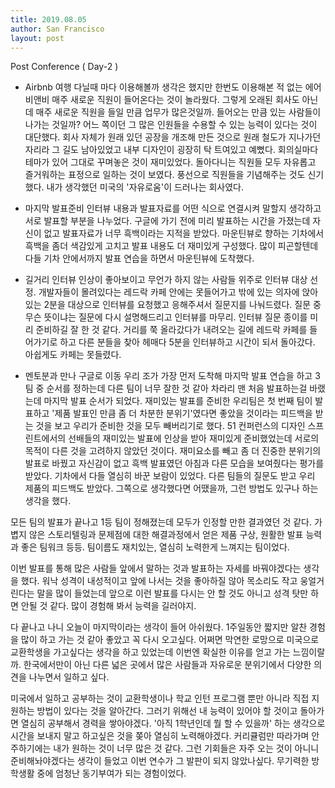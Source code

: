 ```yaml
---
title: 2019.08.05
author: San Francisco
layout: post
---
```


Post Conference ( Day-2 )

* Airbnb
여행 다닐때 마다 이용해볼까 생각은 했지만 한번도 이용해본 적 없는 에어비앤비
매주 새로운 직원이 들어온다는 것이 놀라웠다. 그렇게 오래된 회사도 아닌데 매주 새로운 직원을 들일 만큼 업무가 많은것일까.
들어오는 만큼 있는 사람들이 나가는 것일까? 어느 쪽이던 그 많은 인원들을 수용할 수 있는 능력이 있다는 것이 대단했다.
회사 자체가 원래 있던 공장을 개조해 만든 것으로 원래 철도가 지나가던 자리라 그 길도 남아있었고
내부 디자인이 굉장히 탁 트여있고 예뻤다. 회의실마다 테마가 있어 그대로 꾸며놓은 것이 재미있었다.
돌아다니는 직원들 모두 자유롭고 즐거워하는 표정으로 일하는 것이 보였다. 풍선으로 직원들을 기념해주는 것도 신기했다.
내가 생각했던 미국의 '자유로움'이 드러나는 회사였다.

* 마지막 발표준비
인터뷰 내용과 발표자료를 어떤 식으로 연결시켜 말할지 생각하고 서로 발표할 부분을 나누었다. 구글에 가기 전에 미리 발표하는 시간을 가졌는데
자신이 없고 발표자료가 너무 흑백이라는 지적을 받았다.
마운틴뷰로 향하는 기차에서 흑백을 좀더 색감있게 고치고 발표 내용도 더 재미있게 구성했다.
많이 피곤할텐데 다들 기차 안에서까지 발표 연습을 하면서 마운틴뷰에 도착했다.

* 길거리 인터뷰
인상이 좋아보이고 무언가 하지 않는 사람들 위주로 인터뷰 대상 선정.
개발자들이 몰려있다는 레드락 카페 안에는 못들어가고 밖에 있는 의자에 앉아 있는 2분을 대상으로 인터뷰를 요청했고 응해주셔서 질문지를 나눠드렸다.
질문 중 무슨 뜻이냐는 질문에 다시 설명해드리고 인터뷰를 마무리. 인터뷰 질문 종이를 미리 준비하길 잘 한 것 같다.
거리를 쭉 올라갔다가 내려오는 길에 레드락 카페를 들어가기로 하고 다른 분들을 찾아 헤매다 5분을 인터뷰하고 시간이 되서 돌아갔다.
아쉽게도 카페는 못들렸다.

* 멘토분과 만나 구글로 이동
우리 조가 가장 먼저 도착해 마지막 발표 연습을 하고 3팀 중 순서를 정하는데 다른 팀이 너무 잘한 것 같아 차라리 맨 처음 발표하는걸 바랬는데 마지막 발표 순서가 되었다.
재미있는 발표를 준비한 우리팀은 첫 번째 팀이 발표하고 '제품 발표인 만큼 좀 더 차분한 분위기'였다면 좋았을 것이라는 피드백을 받는 것을 보고
우리가 준비한 것을 모두 빼버리기로 했다. 51 컨퍼런스의 디자인 스프린트에서의 선배들의 재미있는 발표에 인상을 받아 재미있게 준비했었는데
서로의 목적이 다른 것을 고려하지 않았던 것이다. 재미요소를 빼고 좀 더 진중한 분위기의 발표로 바꿨고
자신감이 없고 흑백 발표였던 아침과 다른 모습을 보여줬다는 평가를 받았다. 기차에서 다들 열심히 바꾼 보람이 있었다.
다른 팀들의 질문도 받고 우리 제품의 피드백도 받았다. 그쪽으로 생각했다면 어땠을까, 그런 방법도 있구나 하는 생각을 했다.

모든 팀의 발표가 끝나고 1등 팀이 정해졌는데 모두가 인정할 만한 결과였던 것 같다. 가볍지 않은 스토리텔링과 문제점에 대한 해결과정에서 얻은 제품 구상,
원활한 발표 능력과 좋은 팀워크 등등. 팀이름도 재치있는, 열심히 노력한게 느껴지는 팀이었다.

이번 발표를 통해 많은 사람들 앞에서 말하는 것과 발표하는 자세를 바꿔야겠다는 생각을 했다.
워낙 성격이 내성적이고 앞에 나서는 것을 좋아하질 않아 목소리도 작고 웅얼거린다는 말을 많이 들었는데
앞으로 이런 발표를 다시는 안 할 것도 아니고 성격 탓만 하면 안될 것 같다. 많이 경험해 봐서 능력을 길러야지.

다 끝나고 나니 오늘이 마지막이라는 생각이 들어 아쉬웠다.
1주일동안 짧지만 알찬 경험을 많이 하고 가는 것 같아 좋았고 꼭 다시 오고싶다.
어쩌면 막연한 로망으로 미국으로 교환학생을 가고싶다는 생각을 하고 있었는데 이번엔 확실한 이유를 얻고 가는 느낌이랄까.
한국에서만이 아닌 다른 넓은 곳에서 많은 사람들과 자유로운 분위기에서 다양한 의견을 나누면서 일하고 싶다.

미국에서 일하고 공부하는 것이 교환학생이나 학교 인턴 프로그램 뿐만 아니라 직접 지원하는 방법이 있다는 것을 알아간다.
그러기 위해선 내 능력이 있어야 할 것이고 돌아가면 열심히 공부해서 경력을 쌓아야겠다.
'아직 1학년인데 뭘 할 수 있을까' 하는 생각으로 시간을 보내지 말고 하고싶은 것을 쫒아 열심히 노력해야겠다.
커리큘럼만 따라가며 안주하기에는 내가 원하는 것이 너무 많은 것 같다. 그런 기회들은 자주 오는 것이 아니니 준비해놔야겠다는 생각이 들었고
이번 연수가 그 발판이 되지 않았나싶다. 무기력한 방학생활 중에 엄청난 동기부여가 되는 경험이었다.
